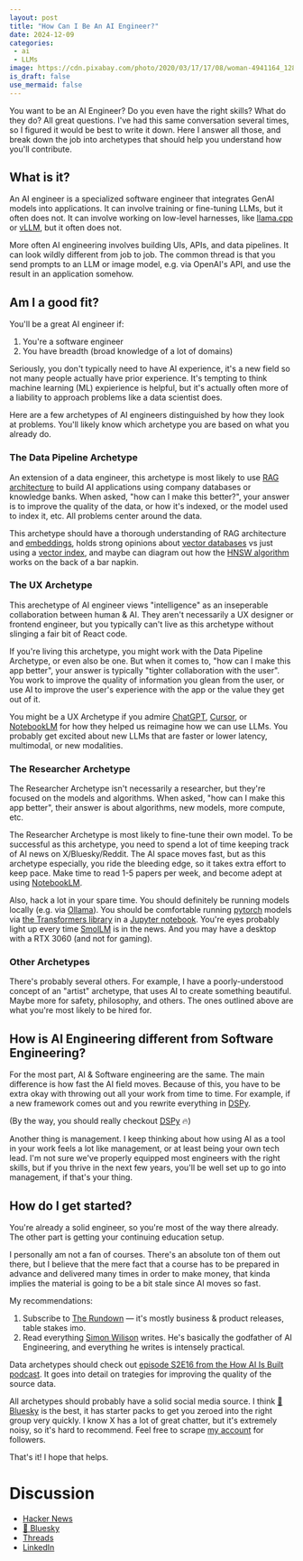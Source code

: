 ```yaml
---
layout: post
title: "How Can I Be An AI Engineer?"
date: 2024-12-09
categories:
 - ai
 - LLMs
image: https://cdn.pixabay.com/photo/2020/03/17/17/08/woman-4941164_1280.jpg
is_draft: false
use_mermaid: false
---
```


You want to be an AI Engineer? Do you even have the right skills? What do they do? All great questions. 
I've had this 
same conversation several times, so I figured it would be best to write it down. Here I answer all those,
and break down the job into archetypes that should help you understand how you'll contribute.

## What is it?
An AI engineer is a specialized software engineer that integrates GenAI models into applications. It can involve
training or fine-tuning LLMs, but it often does not. It can involve working on low-level harnesses, like
[llama.cpp][cpp] or [vLLM][vllm], but it often does not. 

More often AI engineering involves building UIs, APIs, and data pipelines. It can look wildly different from
job to job. The common thread is that you send prompts to an LLM or image model, e.g. via OpenAI's API, and
use the result in an application somehow.

## Am I a good fit?
You'll be a great AI engineer if:

 1. You're a software engineer
 2. You have breadth (broad knowledge of a lot of domains)

Seriously, you don't typically need to have AI experience, it's a new field so not many people actually have
prior experience. It's tempting to think machine learning (ML) expierience is helpful, but it's actually
often more of a liability to approach problems like a data scientist does.

Here are a few archetypes of AI engineers distinguished by how they look at problems. You'll likely
know which archetype you are based on what you already do.


### The Data Pipeline Archetype
An extension of a data engineer, this archetype is most likely to use [RAG architecture][rag] to build
AI applications using company databases or knowledge banks. When asked, "how can I make this better?", 
your answer is to improve the quality of the data, or how it's indexed, or the model used to index it, etc. 
All problems center around the data. 

This archetype should have a thorough understanding of RAG architecture and [embeddings][emb], holds
strong opinions about [vector databases][vec] vs just using a [vector index][pgvec], and maybe can
diagram out how the [HNSW algorithm][hnsw] works on the back of a bar napkin.


### The UX Archetype
This arechetype of AI engineer views "intelligence" as an inseperable collaboration between human & AI. They
aren't necessarily a UX designer or frontend engineer, but you typically can't live as this archetype
without slinging a fair bit of React code.

If you're living this archetype, you might work with the Data Pipeline Archetype, or even also be one.
But when it comes to, "how can I make this app better", your answer is typically "tighter collaboration
with the user". You work to improve the quality of information you glean from the user, or use AI to
improve the user's experience with the app or the value they get out of it.

You might be a UX Archetype if you admire [ChatGPT][gpt], [Cursor][cursor], or [NotebookLM][nblm]
for how they helped us reimagine how we can use LLMs. You probably get excited about new LLMs that are faster
or lower latency, multimodal, or new modalities.


### The Researcher Archetype
The Researcher Archetype isn't necessarily a researcher, but they're focused on the models and algorithms.
When asked, "how can I make this app better", their answer is about algorithms, new models, more compute,
etc. 

The Researcher Archetype is most likely to fine-tune their own model. To be successful as this archetype,
you need to spend a lot of time keeping track of AI news on X/Bluesky/Reddit. The AI space moves fast, but
as this archetype especially, you ride the bleeding edge, so it takes extra effort to keep pace. Make time
to read 1-5 papers per week, and become adept at using [NotebookLM][nblm].

Also, hack a lot in your spare time. You should definitely be running models locally (e.g. via [Ollama][oll]).
You should be comfortable running [pytorch][torch] models via [the Transformers library][trans] in a 
[Jupyter notebook][jup]. You're eyes probably light up every time [SmolLM][smol] is in the news. And you
may have a desktop with a RTX 3060 (and not for gaming).


### Other Archetypes
There's probably several others. For example, I have a poorly-understood concept of an "artist" archetype,
that uses AI to create something beautiful. Maybe more for safety, philosophy, and others.
The ones outlined above are what you're most likely to be hired for.


## How is AI Engineering different from Software Engineering?
For the most part, AI & Software engineering are the same. The main difference is how fast the AI field
moves. Because of this, you have to be extra okay with throwing out all your work from time to time. 
For example, if a new framework comes out and you rewrite everything in [DSPy][dspy].

(By the way, you should really checkout [DSPy][dspy] 🔥)

Another thing is management. I keep thinking about how using AI as a tool in your work feels a lot like
management, or at least being your own tech lead. I'm not sure we've properly equipped most engineers
with the right skills, but if you thrive in the next few years, you'll be well set up to go into
management, if that's your thing.

## How do I get started?
You're already a solid engineer, so you're most of the way there already. The other part is getting your continuing
education setup.

I personally am not a fan of courses. There's an absolute ton of them out there, but I believe that the mere
fact that a course has to be prepared in advance and delivered many times in order to make money, that kinda
implies the material is going to be a bit stale since AI moves so fast.

My recommendations:

1. Subscribe to [The Rundown][rundown] — it's mostly business & product releases, table stakes imo.
2. Read everything [Simon Wilison][sw] writes. He's basically the godfather of AI Engineering, and
   everything he writes is intensely practical.

Data archetypes should check out [episode S2E16 from the How AI Is Built podcast][ragdata]. It goes
into detail on trategies for improving the quality of the source data.

All archetypes should probably have a solid social media source. I think [🦋 Bluesky][bs] is the best, it
has starter packs to get you zeroed into the right group very quickly. I know X has a lot of great chatter,
but it's extremely noisy, so it's hard to recommend. Feel free to scrape [my account][bsky] for followers.

That's it! I hope that helps.

# Discussion
* [Hacker News](https://news.ycombinator.com/item?id=42371315)
* [🦋 Bluesky](https://bsky.app/profile/timkellogg.me/post/3lcvro2sbw22i)
* [Threads](https://www.threads.net/@kelloggt/post/DDX-BRtvxN4?xmt=AQGz9ZtiaY_70Rlpjsxx0ja5GcQzPABr9cIhpYO8dmyJOA)
* [LinkedIn](https://www.linkedin.com/posts/tim-kellogg-69802913_do-you-want-to-be-an-ai-engineer-heres-activity-7272017657036509186-dy42/?utm_source=share&utm_medium=member_ios)


 [cpp]: https://github.com/ggerganov/llama.cpp
 [vllm]: https://github.com/vllm-project/vllm
 [rag]: https://docs.aws.amazon.com/sagemaker/latest/dg/jumpstart-foundation-models-customize-rag.html
 [emb]: https://www.pinecone.io/learn/series/rag/embedding-models-rundown/
 [vec]: https://www.cloudflare.com/learning/ai/what-is-vector-database/
 [hnsw]: https://www.pinecone.io/learn/series/faiss/hnsw/
 [pgvec]: https://github.com/pgvector/pgvector
 [gpt]: https://chatgpt.com/
 [cursor]: https://www.cursor.com/
 [nblm]: https://notebooklm.google/
 [oll]: https://ollama.com/
 [torch]: https://pytorch.org/
 [trans]: https://huggingface.co/docs/transformers/en/index
 [jup]: https://jupyter.org/
 [smol]: https://huggingface.co/blog/smollm
 [rundown]: https://www.therundown.ai/
 [sw]: https://simonwillison.net/
 [ragdata]: https://open.spotify.com/episode/5bzbisAvKyp7untRUCzMJ2?si=df4db503e3914ab7
 [bs]: https://bsky.app/
 [bsky]: https://bsky.app/profile/timkellogg.me
 [dspy]: https://dspy.ai/



